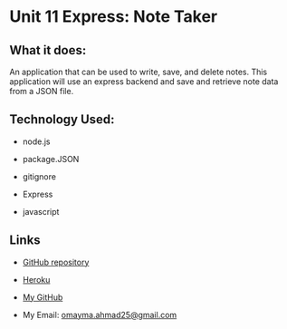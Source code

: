 # Unit 11 Express: Note Taker

## What it does:
An application that can be used to write, save, and delete notes. This application will use an express backend and save and retrieve note data from a JSON file.


## Technology Used:
* node.js 

* package.JSON

* gitignore

* Express

* javascript


## Links
 
* [GitHub repository](https://github.com/omaymaahmad/week-11-express-note-taker) 

* [Heroku](https://cryptic-woodland-97044.herokuapp.com/) 

* [My GitHub](https://github.com/omaymaahmad)  

* My Email: <omayma.ahmad25@gmail.com>
